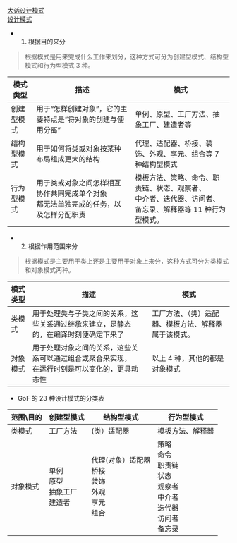[大话设计模式](https://github.com/huangruiqing/goodgoodstudy/blob/master/DesignPattern/%E5%A4%A7%E8%AF%9D%E8%AE%BE%E8%AE%A1%E6%A8%A1%E5%BC%8F.pdf)  
[设计模式](http://c.biancheng.net/view/1317.html/)

- 1. 根据目的来分
>根据模式是用来完成什么工作来划分，这种方式可分为创建型模式、结构型模式和行为型模式 3 种。

模式类型|描述|模式
---|---|---
创建型模式|用于“怎样创建对象”，它的主要特点是“将对象的创建与使用分离”|单例、原型、工厂方法、抽象工厂、建造者等 
结构型模式| 用于如何将类或对象按某种布局组成更大的结构| 代理、适配器、桥接、装饰、外观、享元、组合等 7 种结构型模式
行为型模式 | 用于类或对象之间怎样相互协作共同完成单个对象<br>都无法单独完成的任务，以及怎样分配职责| 模板方法、策略、命令、职责链、状态、观察者、<br>中介者、迭代器、访问者、备忘录、解释器等 11 种行为型模式。

- 2. 根据作用范围来分
>根据模式是主要用于类上还是主要用于对象上来分，这种方式可分为类模式和对象模式两种。

模式类型|描述|模式
---|---|---
类模式 | 用于处理类与子类之间的关系，这些关系通过继承来建立，是静态的，在编译时刻便确定下来了 | 工厂方法、（类）适配器、模板方法、解释器属于该模式。
对象模式 | 用于处理对象之间的关系，这些关系可以通过组合或聚合来实现，<br>在运行时刻是可以变化的，更具动态性 | 以上 4 种，其他的都是对象模式

- GoF 的 23 种设计模式的分类表

范围\目的|	创建型模式|	结构型模式	|行为型模式
|---|---|---|---
类模式	|工厂方法|	(类）适配器|	模板方法、解释器
对象模式|单例<br>原型<br>抽象工厂<br> 建造者 | 代理(对象）适配器<br>桥接<br>装饰<br>外观<br>享元<br>组合|策略<br>命令<br>职责链<br>状态<br>观察者<br>中介者<br>迭代器<br>访问者<br>备忘录